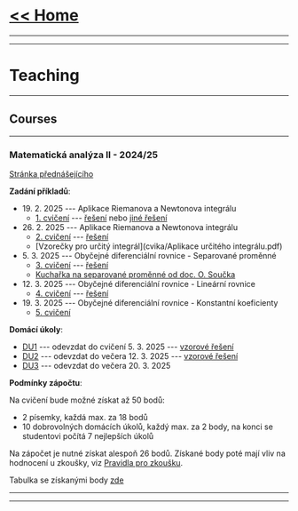 # [<< Home](https://tattobiti.github.io)

* * *
* * *

# Teaching

* * *

## Courses

* * *

### <strong> Matematická analýza II - 2024/25 </strong>

[Stránka přednášejícího](https://www.karlin.mff.cuni.cz/~mbul8060/teaching.html)

<strong>Zadání příkladů</strong>:
+ 19\. 2\. 2025 --- Aplikace Riemanova a Newtonova integrálu
  + [1. cvičení](cvika/cvic1z13a.pdf) --- [řešení](cvika/cvic1z13.pdf) nebo [jiné řešení](cvika/cviceni01.pdf)
+ 26\. 2\. 2025 --- Aplikace Riemanova a Newtonova integrálu
  + [2. cvičení](cvika/cvic201.pdf) --- [řešení](cvika/cviceni02.pdf)
  + [Vzorečky pro určitý integrál](cvika/Aplikace určitého integrálu.pdf)
+ 5\. 3\. 2025 --- Obyčejné diferenciální rovnice - Separované proměnné
  + [3. cvičení](cvika/cvic102.pdf) --- [řešení](cvika/cviceni03.pdf)
  + [Kuchařka na separované proměnné od doc. O. Součka](cvika/ODR-kucharka-separace.pdf)
+ 12\. 3\. 2025 --- Obyčejné diferenciální rovnice - Lineární rovnice
  + [4. cvičení](cvika/cvic103.pdf) --- [řešení](cvika/cviceni04.pdf)
+ 19\. 3\. 2025 --- Obyčejné diferenciální rovnice - Konstantní koeficienty
  + [5. cvičení](cvika/cvic104a.pdf)

<strong>Domácí úkoly</strong>:
+ [DU1](cvika/2DU1.pdf) --- odevzdat do cvičení 5\. 3\. 2025 --- [vzorové řešení](cvika/2DU1-solution.pdf)
+ [DU2](cvika/2DU2.pdf) --- odevzdat do večera 12\. 3\. 2025 --- [vzorové řešení](cvika/2DU2-solution.pdf)
+ [DU3](cvika/2DU3.pdf) --- odevzdat do večera 20\. 3\. 2025

<strong>Podmínky zápočtu</strong>:

Na cvičení bude možné získat až 50 bodů:
+ 2 písemky, každá max. za 18 bodů
+ 10 dobrovolných domácích úkolů, každý max. za 2 body, na konci se studentovi počítá 7 nejlepších úkolů

Na zápočet je nutné získat alespoň 26 bodů. Získané body poté mají vliv na hodnocení u zkoušky, viz [Pravidla pro zkoušku](https://www.karlin.mff.cuni.cz/~mbul8060/NOFY152/Zkouska_NOFY152.pdf).

Tabulka se získanými body [zde](https://docs.google.com/spreadsheets/d/1VRyRStmssmhYSyboxeZ66t47v5QAovNpC8vqQqO_n04/edit?gid=0#gid=0)

___

* * *
